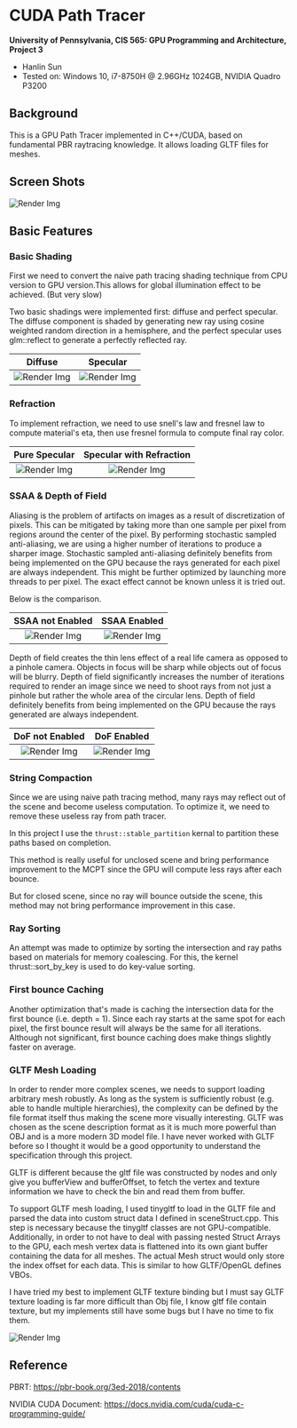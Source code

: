 CUDA Path Tracer
================

**University of Pennsylvania, CIS 565: GPU Programming and Architecture, Project 3**

* Hanlin Sun
* Tested on: Windows 10, i7-8750H @ 2.96GHz 1024GB, NVIDIA Quadro P3200

## Background

This is a GPU Path Tracer implemented in C++/CUDA, based on fundamental PBR raytracing knowledge.
It allows loading GLTF files for meshes.

## Screen Shots

![Render Img](img/Final.JPG)

## Basic Features

### Basic Shading

First we need to convert the naive path tracing shading technique from CPU version to GPU version.This allows for global illumination
effect to be achieved. (But very slow)

Two basic shadings were implemented first: diffuse and perfect specular. The diffuse component is shaded by generating new ray using cosine weighted random direction in a hemisphere, and the perfect specular uses glm::reflect to generate a perfectly reflected ray.

Diffuse | Specular
:--------------------------:|:------------------------:
![Render Img](img/Diffuse.JPG) | ![Render Img](img/specular.JPG)

### Refraction

To implement refraction, we need to use snell's law and fresnel law to compute material's eta, then use fresnel formula to compute final ray color.

Pure Specular | Specular with Refraction
:--------------------------:|:-------------------------:
![Render Img](img/specular.JPG) | ![Render Img](img/refraction.JPG)

### SSAA & Depth of Field

Aliasing is the problem of artifacts on images as a result of discretization of pixels. This can be mitigated by taking more than one sample per pixel from regions around the center of the pixel. By performing stochastic sampled anti-aliasing, we are using a higher number of iterations to produce a sharper image. Stochastic sampled anti-aliasing definitely benefits from being implemented on the GPU because the rays generated for each pixel are always independent. This might be further optimized by launching more threads to per pixel. The exact effect cannot be known unless it is tried out. 

Below is the comparison.

SSAA not Enabled | SSAA Enabled
:-------------------------:|:-------------------------:
![Render Img](img/gltfAA1.JPG) | ![Render Img](img/gltfAA2.JPG)

Depth of field creates the thin lens effect of a real life camera as opposed to a pinhole camera. Objects in focus will be sharp while objects out of focus will be blurry. Depth of field significantly increases the number of iterations required to render an image since we need to shoot rays from not just a pinhole but rather the whole area of the circular lens. Depth of field definitely benefits from being implemented on the GPU because the rays generated are always independent. 

DoF not Enabled | DoF Enabled
:-------------------------:|:-------------------------:
![Render Img](img/gltf.JPG) | ![Render Img](img/gltfDoF.JPG)

### String Compaction

Since we are using naive path tracing method, many rays may reflect out of the scene and become useless computation.
To optimize it, we need to remove these useless ray from path tracer.

In this project I use the `thrust::stable_partition` kernal to partition these paths based on completion.

This method is really useful for unclosed scene and bring performance improvement to the MCPT since the GPU will compute less rays after each bounce.



But for closed scene, since no ray will bounce outside the scene, this method may not bring performance improvement in this case.

### Ray Sorting

An attempt was made to optimize by sorting the intersection and ray paths based on materials for memory coalescing. For this, the kernel thrust::sort_by_key is used to do key-value sorting. 


### First bounce Caching

Another optimization that's made is caching the intersection data for the first bounce (i.e. depth = 1). Since each ray starts at the same spot for each pixel, the first bounce result will always be the same for all iterations. Although not significant, first bounce caching does make things slightly faster on average.



### GLTF Mesh Loading

In order to render more complex scenes, we needs to support loading arbitrary mesh robustly. As long as the system is sufficiently robust (e.g. able to handle multiple hierarchies), the complexity can be defined by the file format itself thus making the scene more visually interesting. GLTF was chosen as the scene description format as it is much more powerful than OBJ and is a more modern 3D model file. I have never worked with GLTF before so I thought it would be a good opportunity to understand the specification through this project.

GLTF is different because the gltf file was constructed by nodes and only give you bufferView and bufferOffset, to fetch the vertex and texture information we have to check the bin and read them from buffer.

To support GLTF mesh loading, I used tinygltf to load in the GLTF file and parsed the data into custom struct data I defined in sceneStruct.cpp. This step is necessary because the tinygltf classes are not GPU-compatible. Additionally, in order to not have to deal with passing nested Struct Arrays to the GPU, each mesh vertex data is flattened into its own giant buffer containing the data for all meshes. The actual Mesh struct would only store the index offset for each data. This is similar to how GLTF/OpenGL defines VBOs.

I have tried my best to implement GLTF texture binding but I must say GLTF texture loading is far more difficult than Obj file, I know gltf file contain texture, but my implements still have some bugs but I have no time to fix them.

![Render Img](img/gltf.JPG)

## Reference

PBRT: https://pbr-book.org/3ed-2018/contents

NVIDIA CUDA Document: https://docs.nvidia.com/cuda/cuda-c-programming-guide/
